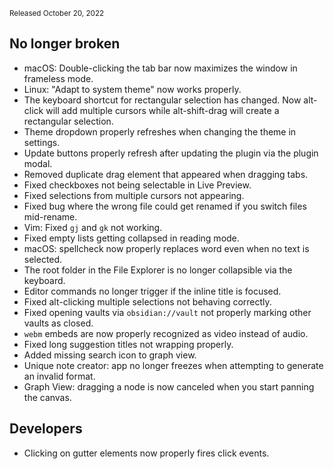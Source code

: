 <small>Released October 20, 2022</small>

## No longer broken

- macOS: Double-clicking the tab bar now maximizes the window in frameless mode.
- Linux: "Adapt to system theme" now works properly.
- The keyboard shortcut for rectangular selection has changed. Now alt-click will add multiple cursors while alt-shift-drag will create a rectangular selection.
- Theme dropdown properly refreshes when changing the theme in settings.
- Update buttons properly refresh after updating the plugin via the plugin modal.
- Removed duplicate drag element that appeared when dragging tabs.
- Fixed checkboxes not being selectable in Live Preview.
- Fixed selections from multiple cursors not appearing.
- Fixed bug where the wrong file could get renamed if you switch files mid-rename.
- Vim: Fixed `gj` and `gk` not working.
- Fixed empty lists getting collapsed in reading mode.
- macOS: spellcheck now properly replaces word even when no text is selected.
- The root folder in the File Explorer is no longer collapsible via the keyboard.
- Editor commands no longer trigger if the inline title is focused.
- Fixed alt-clicking multiple selections not behaving correctly.
- Fixed opening vaults via `obsidian://vault` not properly marking other vaults as closed.
- `webm` embeds are now properly recognized as video instead of audio.
- Fixed long suggestion titles not wrapping properly.
- Added missing search icon to graph view.
- Unique note creator: app no longer freezes when attempting to generate an invalid format.
- Graph View: dragging a node is now canceled when you start panning the canvas.


## Developers

- Clicking on gutter elements now properly fires click events.
